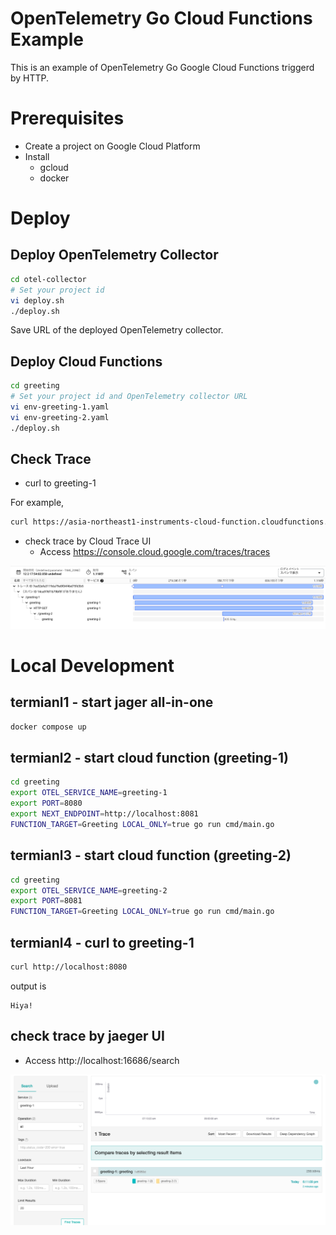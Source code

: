 # OpenTelemetry Go Cloud Functions Example
This is an example of OpenTelemetry Go Google Cloud Functions triggerd by HTTP.

# Prerequisites
- Create a project on Google Cloud Platform
- Install
  - gcloud
  - docker

# Deploy
## Deploy OpenTelemetry Collector

```bash
cd otel-collector
# Set your project id
vi deploy.sh 
./deploy.sh
```

Save URL of the deployed OpenTelemetry collector.

## Deploy Cloud Functions

```bash
cd greeting
# Set your project id and OpenTelemetry collector URL
vi env-greeting-1.yaml
vi env-greeting-2.yaml
./deploy.sh
```

## Check Trace
- curl to greeting-1

For example,

```bash
curl https://asia-northeast1-instruments-cloud-function.cloudfunctions.net/greeting-1
```

- check trace by Cloud Trace UI
    - Access https://console.cloud.google.com/traces/traces

![Alt text](img/image.png)

# Local Development
## termianl1 - start jager all-in-one

```bash
docker compose up
```

## termianl2 - start cloud function (greeting-1)

```bash
cd greeting
export OTEL_SERVICE_NAME=greeting-1
export PORT=8080
export NEXT_ENDPOINT=http://localhost:8081
FUNCTION_TARGET=Greeting LOCAL_ONLY=true go run cmd/main.go
```

## termianl3 - start cloud function (greeting-2)

```bash
cd greeting
export OTEL_SERVICE_NAME=greeting-2
export PORT=8081
FUNCTION_TARGET=Greeting LOCAL_ONLY=true go run cmd/main.go
```

## termianl4 - curl to greeting-1

```bash
curl http://localhost:8080
```

output is
```
Hiya!
```

## check trace by jaeger UI

- Access http://localhost:16686/search

![Alt text](img/image-1.png)